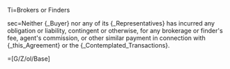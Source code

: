 Ti=Brokers or Finders

sec=Neither {_Buyer} nor any of its {_Representatives} has incurred any obligation or liability, contingent or otherwise, for any brokerage or finder's fee, agent's commission, or other similar payment in connection with {_this_Agreement} or the {_Contemplated_Transactions}.

=[G/Z/ol/Base]
